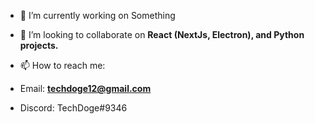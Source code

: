 - 🔭 I’m currently working on Something

- 👯 I’m looking to collaborate on **React (NextJs, Electron), and Python projects.**

- 📫 How to reach me: 

- Email: **techdoge12@gmail.com**
      
 - Discord: TechDoge#9346

